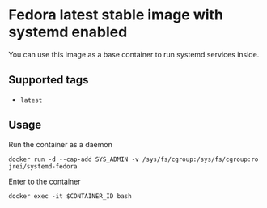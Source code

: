 # Fedora latest stable image with systemd enabled

You can use this image as a base container to run systemd services inside.

## Supported tags
 - `latest`

## Usage

Run the container as a daemon

`docker run -d --cap-add SYS_ADMIN -v /sys/fs/cgroup:/sys/fs/cgroup:ro jrei/systemd-fedora`

Enter to the container

`docker exec -it $CONTAINER_ID bash`
